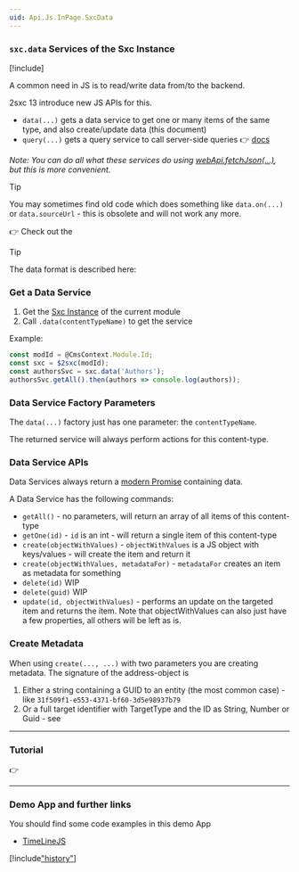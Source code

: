 ```yaml
---
uid: Api.Js.InPage.SxcData
---
```


### `sxc.data` Services of the Sxc Instance

[!include[](~/pages/basics/stack/_shared-float-summary.md)]
<style>.context-box-summary .interact-2sxc { visibility: visible; } </style>

A common need in JS is to read/write data from/to the backend. 

2sxc 13 introduce new JS APIs for this. 

* `data(...)` gets a data service to get one or many items of the same type, and also create/update data (this document)
* `query(...)` gets a query service to call server-side queries 👉 [docs](xref:Api.Js.InPage.SxcQuery)

_Note: You can do all what these services do using [webApi.fetchJson(...)](xref:JsCode.2sxcApi.Sxc.WebApi.Fetch), but this is more convenient._

> [!TIP]
> You may sometimes find old code which does something like `data.on(...)` or `data.sourceUrl` - this is obsolete and will not work any more.

👉 Check out the [](xref:Tut.JsData)

> [!TIP]
> The data format is described here: [](xref:Basics.DataFormats.Json.WebApi.Index)

### Get a Data Service

1. Get the [Sxc Instance](xref:JsCode.2sxcApi.Sxc.Index) of the current module
1. Call `.data(contentTypeName)` to get the service

Example:

```js
const modId = @CmsContext.Module.Id;
const sxc = $2sxc(modId);
const authorsSvc = sxc.data('Authors');
authorsSvc.getAll().then(authors => console.log(authors));
```

### Data Service Factory Parameters

The `data(...)` factory just has one parameter: the `contentTypeName`. 

The returned service will always perform actions for this content-type. 

### Data Service APIs

Data Services always return a [modern Promise](https://developer.mozilla.org/en-US/docs/Web/JavaScript/Reference/Global_Objects/Promise) containing data. 

A Data Service has the following commands:

* `getAll()` - no parameters, will return an array of all items of this content-type
* `getOne(id)` - `id` is an int - will return a single item of this content-type
* `create(objectWithValues)` - `objectWithValues` is a JS object with keys/values - will create the item and return it
* `create(objectWithValues, metadataFor)` - `metadataFor` creates an item as metadata for something
* `delete(id)` WIP
* `delete(guid)` WIP
* `update(id, objectWithValues)` - performs an update on the targeted item and returns the item. Note that objectWithValues can also just have a few properties, all others will be left as is.


### Create Metadata

When using `create(..., ...)` with two parameters you are creating metadata. The signature of the address-object is 

1. Either a string containing a GUID to an entity (the most common case) - like `31f509f1-e553-4371-bf60-3d5e98937b79`
1. Or a full target identifier with TargetType and the ID as String, Number or Guid - see [](xref:Basics.DataFormats.Json.WebApi.Index)

---
### Tutorial

👉 [](xref:Tut.JsData)

---

### Demo App and further links

You should find some code examples in this demo App
* [TimeLineJS](xref:App.TimelineJs)

[!include["history"](_data-history.md)]
